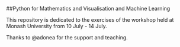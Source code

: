 ##Python for Mathematics and Visualisation and Machine Learning

This repository is dedicated to the exercises of the workshop held at Monash University from 10 July - 14 July.

Thanks to @adonea for the support and teaching.
